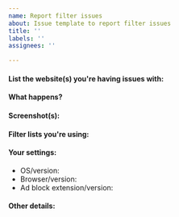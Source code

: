 ```yaml
---
name: Report filter issues
about: Issue template to report filter issues
title: ''
labels: ''
assignees: ''

---
```


<!-- 
EasyPrivacy requests:

** If a site implements any tracking or monitoring, UA/IP/Geo checks, browser detection, analytics, telemetry, linking to third-parties, pixels, referrers, fingerprinting, event/perf logging etc. Regardless how helpful or needed the script(s) are, it will be blocked in EasyPrivacy. Privacy comes first, and the block on these scripts will remain in place.

Any additions, changes, or removals is at the authors' discretion. 
You're free to counter-argue (to a certain point) if you disagree with the decision. 
To avoid being banned, don't constantly re-open or create new (related) issue reports.
-->

<!-- Just include the website URL in the title line of this issue report -->

#### List the website(s) you're having issues with:

<!-- URL(s) for issue on a specific site are **mandatory** -->
<!-- To prevent tracking and being clickable, wrap the website URL in a code tag please. **mandatory** -->
<!-- Warn with "NSFW" where applicable -->

#### What happens?

<!-- Just a description of the issue when you visit the site. Or steps on reproducing this  -->
<!-- If necessary, post the link of an Adblock Plus issue report. -->

#### Screenshot(s):

<!-- Screenshot(s) to describe visual issues. -->
<!-- Post **links** instead of inline images for screenshots containing adult material. -->

#### Filter lists you're using:

<!-- Which adblock lists are you're using? -->
<!-- e.g. ABP filters, EasyList, EasyPrivacy, Fanboy's Annoyance List, etc. -->

#### Your settings:

<!-- Just to ensure there are no issues or conflicts with other web browser extensions.
     - Ensure you're running just one ad block extension only.
     - Disable NoScript, Ghostery, Disconnect, HTTPS Everywhere, Privacy Badger, 
       AntiBanner, VPN extension before reporting (and re-test with them disabled). -->

- OS/version: 
- Browser/version: 
- Ad block extension/version: 

#### Other details:

<!-- If you suspect certain filters (this helps spending time to debug it manually).
If you have a screenshot of the issue or advert, this will help to highlight it. 
Include anything else that may be helpful (link to an Adblock Plus issue report, filter suggestions, etc.) -->
